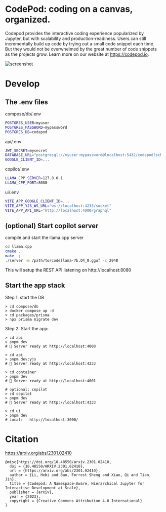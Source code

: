 # CodePod: coding on a canvas, organized.

Codepod provides the interactive coding experience popularized by Jupyter, but
with scalability and production-readiness. Users can still incrementally build
up code by trying out a small code snippet each time. But they would not be
overwhelmed by the great number of code snippets as the projects grow. Learn
more on our website at https://codepod.io.

![screenshot](./screenshot-canvas.png)

# Develop

## The .env files

compose/db/.env

```sh
POSTGRES_USER=myuser
POSTGRES_PASSWORD=mypassword
POSTGRES_DB=codepod
```

api/.env

```sh
JWT_SECRET=mysecret
DATABASE_URL="postgresql://myuser:mypassword@localhost:5432/codepod?schema=public"
GOOGLE_CLIENT_ID=...
```

copilot/.env

```sh
LLAMA_CPP_SERVER=127.0.0.1
LLAMA_CPP_PORT=8080
```

ui/.env

```sh
VITE_APP_GOOGLE_CLIENT_ID=...
VITE_APP_YJS_WS_URL="ws://localhost:4233/socket"
VITE_APP_API_URL="http://localhost:4000/graphql"
```

## (optional) Start copilot server

compile and start the llama.cpp server

```sh
cd llama.cpp
cmake .
make -j
./server -m /path/to/codellama-7b.Q4_0.gguf -c 2048
```

This will setup the REST API listening on http://localhost:8080

## Start the app stack

Step 1: start the DB

```
> cd compose/db
> docker compose up -d
> cd packages/prisma
> npx prisma migrate dev
```

Step 2: Start the app:

```
> cd api
> pnpm dev
# 🚀 Server ready at http://localhost:4000

> cd api
> pnpm dev:yjs
# 🚀 Server ready at http://localhost:4233

> cd container
> pnpm dev
# 🚀 Server ready at http://localhost:4001

# optional: copilot
> cd copilot
> pnpm dev
# 🚀 Server ready at http://localhost:4333

> cd ui
> pnpm dev
# Local:   http://localhost:3000/
```

# Citation

https://arxiv.org/abs/2301.02410

```
@misc{https://doi.org/10.48550/arxiv.2301.02410,
  doi = {10.48550/ARXIV.2301.02410},
  url = {https://arxiv.org/abs/2301.02410},
  author = {Li, Hebi and Bao, Forrest Sheng and Xiao, Qi and Tian, Jin},
  title = {Codepod: A Namespace-Aware, Hierarchical Jupyter for Interactive Development at Scale},
  publisher = {arXiv},
  year = {2023},
  copyright = {Creative Commons Attribution 4.0 International}
}
```
